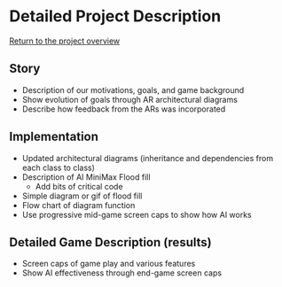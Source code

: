 # Detailed Project Description
[Return to the project overview](index.md)
## Story
* Description of our motivations, goals, and game background
* Show evolution of goals through AR architectural diagrams
* Describe how feedback from the ARs was incorporated

## Implementation
* Updated architectural diagrams (inheritance and dependencies from each class to class)
* Description of AI MiniMax Flood fill
  * Add bits of critical code
* Simple diagram or gif of flood fill
* Flow chart of diagram function
* Use progressive mid-game screen caps to show how AI works


## Detailed Game Description (results)
* Screen caps of game play and various features
* Show AI effectiveness through end-game screen caps
